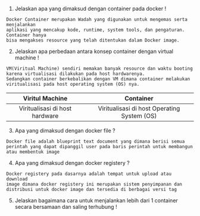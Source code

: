 1. Jelaskan apa yang dimaksud dengan container pada docker !

```
Docker Container merupakan Wadah yang digunakan untuk mengemas serta menjalankan
aplikasi yang mencakup kode, runtime, system tools, dan pengaturan. Container hanya
bisa mengakses resource yang telah ditentukan dalam Docker image.
```
2. Jelaskan apa perbedaan antara konsep container dengan virtual machine !

```
VM(Viritual Machine) sendiri memakan banyak resource dan waktu booting karena virtualisasi dilakukan pada host hardwarenya.
Sedangkan container berkebalikan dengan VM dimana container melakukan viritualisasi pada host operating system (OS) nya.
```

| Viritul Machine     | Container |
|:----:| :----:|
| Viritualisasi di host hardware | Viritualisasi di host Operating System (OS)|

3. Apa yang dimaksud dengan docker file ?
```
Docker file adalah blueprint text document yang dimana berisi semua
perintah yang dapat dipanggil user pada baris perintah untuk membangun
atau membentuk image
```
4. Apa yang dimaksud dengan docker registery ?
```
Docker registery pada dasarnya adalah tempat untuk upload atau download
image dimana docker registery ini merupakan sistem penyimpanan dan
distribusi untuk docker image dan tersedia di berbagai versi tag
```
5. Jelaskan bagaimana cara untuk menjalankan lebih dari 1 container secara bersamaan dan saling terhubung !